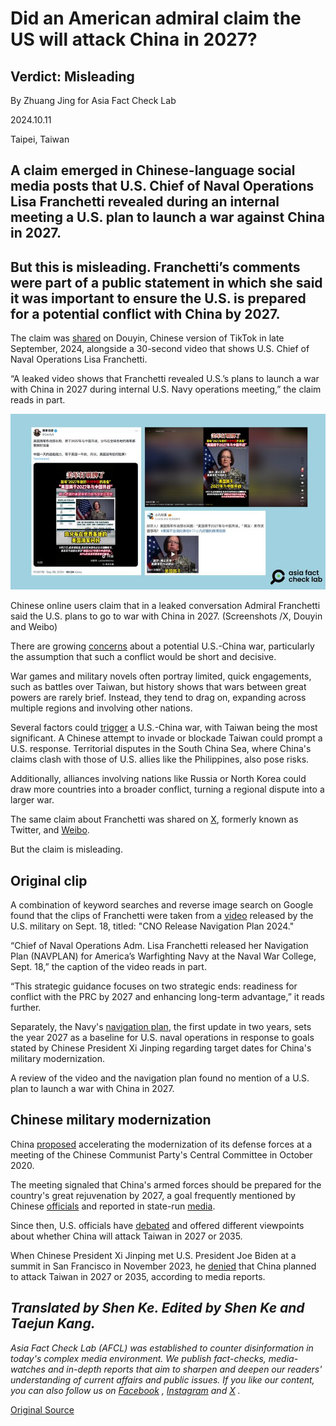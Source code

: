 # Did an American admiral claim the US will attack China in 2027?

## Verdict: Misleading

By Zhuang Jing for Asia Fact Check Lab

2024.10.11

Taipei, Taiwan

## A claim emerged in Chinese-language social media posts that U.S. Chief of Naval Operations Lisa Franchetti revealed during an internal meeting a U.S. plan to launch a war against China in 2027.

## But this is misleading. Franchetti’s comments were part of a public statement in which she said it was important to ensure the U.S. is prepared for a potential conflict with China by 2027.

The claim was [shared](https://www.douyin.com/?enter_recommend_method=item_non_existent_recommend_auto&page_url=https%3A%2F%2Fwww.douyin.com%2Fvideo%2F7419618475859086627&vid=7403715271636143394&recommend=1) on Douyin, Chinese version of TikTok in late September, 2024, alongside a 30-second video that shows U.S. Chief of Naval Operations Lisa Franchetti.

“A leaked video shows that Franchetti revealed U.S.’s plans to launch a war with China in 2027 during internal U.S. Navy operations meeting,” the claim reads in part.

![1 (26).png](images/PNHP6IV4R4OZIXIC53MDLHQP4Y.png)

Chinese online users claim that in a leaked conversation Admiral Franchetti said the U.S. plans to go to war with China in 2027. (Screenshots /X, Douyin and Weibo)

There are growing [concerns](https://www.atlanticcouncil.org/blogs/new-atlanticist/there-will-be-no-short-sharp-war-a-fight-between-the-us-and-china-would-likely-go-on-for-years/) about a potential U.S.-China war, particularly the assumption that such a conflict would be short and decisive.

War games and military novels often portray limited, quick engagements, such as battles over Taiwan, but history shows that wars between great powers are rarely brief. Instead, they tend to drag on, expanding across multiple regions and involving other nations.

Several factors could [trigger](https://www.brookings.edu/articles/could-the-united-states-and-china-really-go-to-war-who-would-win/) a U.S.-China war, with Taiwan being the most significant. A Chinese attempt to invade or blockade Taiwan could prompt a U.S. response. Territorial disputes in the South China Sea, where China's claims clash with those of U.S. allies like the Philippines, also pose risks.

Additionally, alliances involving nations like Russia or North Korea could draw more countries into a broader conflict, turning a regional dispute into a larger war.

The same claim about Franchetti was shared on [X](https://twitter.com/Snofy8/status/1840058444017217667), formerly known as Twitter, and [Weibo](https://m.weibo.cn/detail/5084223423120159).

But the claim is misleading.

## Original clip

A combination of keyword searches and reverse image search on Google found that the clips of Franchetti were taken from a [video](https://www.dvidshub.net/video/937044/cno-releases-navigation-plan-2024) released by the U.S. military on Sept. 18, titled: "CNO Release Navigation Plan 2024."

“Chief of Naval Operations Adm. Lisa Franchetti released her Navigation Plan (NAVPLAN) for America’s Warfighting Navy at the Naval War College, Sept. 18,” the caption of the video reads in part.

“This strategic guidance focuses on two strategic ends: readiness for conflict with the PRC by 2027 and enhancing long-term advantage,” it reads further.

Separately, the Navy's [navigation plan](https://www.navy.mil/Portals/1/CNO/NAVPLAN2024/Files/CNO_NAVPLAN_2024_50Sat.pdf?ver=wcI10aP6LiEoojJZz-2qXA%3d%3d), the first update in two years, sets the year 2027 as a baseline for U.S. naval operations in response to goals stated by Chinese President Xi Jinping regarding target dates for China's military modernization.

A review of the video and the navigation plan found no mention of a U.S. plan to launch a war with China in 2027.

## Chinese military modernization

China [proposed](https://www.12371.cn/2020/10/29/ARTI1603964233795881.shtml) accelerating the modernization of its defense forces at a meeting of the Chinese Communist Party's Central Committee in October 2020.

The meeting signaled that China's armed forces should be prepared for the country's great rejuvenation by 2027, a goal frequently mentioned by Chinese [officials](http://www.xinhuanet.com/politics/2020-11/26/c_1126791220.htm) and reported in state-run [media](http://www.mod.gov.cn/gfbw/jmsd/16207985.html).

Since then, U.S. officials have [debated](https://www.defensenews.com/pentagon/2024/05/07/how-dc-became-obsessed-with-a-potential-2027-chinese-invasion-of-taiwan/) and offered different viewpoints about whether China will attack Taiwan in 2027 or 2035.

When Chinese President Xi Jinping met U.S. President Joe Biden at a summit in San Francisco in November 2023, he [denied](https://asia.nikkei.com/Editor-s-Picks/China-up-close/Analysis-U.S.-failed-to-catch-hints-Xi-Jinping-dropped-at-Filoli-summit) that China planned to attack Taiwan in 2027 or 2035, according to media reports.

## *Translated by Shen Ke. Edited by Shen Ke and Taejun Kang.*

*Asia Fact Check Lab (AFCL) was established to counter disinformation in today's complex media environment. We publish fact-checks, media-watches and in-depth reports that aim to sharpen and deepen our readers' understanding of current affairs and public issues. If you like our content, you can also follow us on*   [*Facebook*](https://www.facebook.com/asiafactchecklabcn)  *,*   [*Instagram*](https://www.instagram.com/asiafactchecklab/)   *and*   [*X*](https://twitter.com/AFCL_eng)  *.*



[Original Source](https://www.rfa.org/english/news/afcl/afcl-us-attack-china-2027-10112024035700.html)